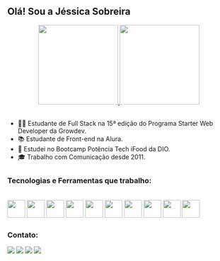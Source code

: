 ## Olá! Sou a Jéssica Sobreira 

<div align="center">
  <a href="https://github.com/jessica-sobreira">
    <img height="180em" src="https://github-readme-stats.vercel.app/api?username=jessica-sobreira&show_icons=true&theme=dracula&include_all_commits=true&count_private=true"/>
    <img height="180em" src="https://github-readme-stats.vercel.app/api/top-langs/?username=jessica-sobreira&layout=compact&langs_count=7&theme=dracula"/>
  </a>
</div>

<br>

- 👩‍💻 Estudante de Full Stack na 15ª edição do Programa Starter Web Developer da Growdev.
- 📚 Estudante de Front-end na Alura.
- 🚀 Estudei no Bootcamp Potência Tech iFood da DIO.
- 🎓 Trabalho com Comunicação desde 2011.

##

### Tecnologias e Ferramentas que trabalho:

<div style="display: inline_block"><br>
  <img align="center" src="https://user-images.githubusercontent.com/25181517/192158954-f88b5814-d510-4564-b285-dff7d6400dad.png" height='40' width='40'/>
  <img align="center" src="https://user-images.githubusercontent.com/25181517/183898674-75a4a1b1-f960-4ea9-abcb-637170a00a75.png" height='40' width='40'/>
  <img align="center" src="https://user-images.githubusercontent.com/25181517/183898054-b3d693d4-dafb-4808-a509-bab54cf5de34.png" height='40' width='40'/>
  <img align="center" src="https://user-images.githubusercontent.com/25181517/117447155-6a868a00-af3d-11eb-9cfe-245df15c9f3f.png" height='40' width='40'/>
  <img align="center" src="https://user-images.githubusercontent.com/25181517/183897015-94a058a6-b86e-4e42-a37f-bf92061753e5.png" height='40' width='40'/>
  <img align="center" src="https://user-images.githubusercontent.com/25181517/183890598-19a0ac2d-e88a-4005-a8df-1ee36782fde1.png" height='40' width='40'/>
  <img align="center" src="https://user-images.githubusercontent.com/25181517/121401671-49102800-c959-11eb-9f6f-74d49a5e1774.png" height='40' width='40'/>
  <img align="center" src="https://user-images.githubusercontent.com/25181517/183568594-85e280a7-0d7e-4d1a-9028-c8c2209e073c.png" height='40' width='40'/>
  <img align="center" src="https://user-images.githubusercontent.com/25181517/183859966-a3462d8d-1bc7-4880-b353-e2cbed900ed6.png" height='40' width='40'/>
  <img align="center" src="https://user-images.githubusercontent.com/25181517/192108372-f71d70ac-7ae6-4c0d-8395-51d8870c2ef0.png" height='40' width='40'/>
</div>

##

### Contato:

<div > 
  <a href="https://www.instagram.com/jsscsb/" target="_blank"><img src="https://img.shields.io/badge/-Instagram-%23E4405F?style=for-the-badge&logo=instagram&logoColor=white" target="_blank"></a>
  <a href="mailto:j.jecristina@gmail.com"><img src="https://img.shields.io/badge/-Gmail-%23333?style=for-the-badge&logo=gmail&logoColor=white" target="_blank"></a>
  <a href="https://www.linkedin.com/in/jessicasobreira/" target="_blank"><img src="https://img.shields.io/badge/-LinkedIn-%230077B5?style=for-the-badge&logo=linkedin&logoColor=white" target="_blank"></a> 
  <a href="https://discord.com/channels/@jessicasobreira" target="_blank"><img src="https://img.shields.io/badge/Discord-5865F2?style=for-the-badge&logo=discord&logoColor=white" target="_blank"></a>
</div>
